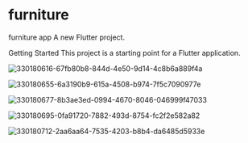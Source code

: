 # furniture
furniture app
A new Flutter project.

Getting Started
This project is a starting point for a Flutter application.

![330180616-67fb80b8-844d-4e50-9d14-4c8b6a889f4a](https://github.com/user-attachments/assets/9471e520-3244-4d16-a58e-5a95b2cd53eb)

![330180655-6a3190b9-615a-4508-b974-7f5c7090977e](https://github.com/user-attachments/assets/4b044c57-0212-4db6-ab59-faf329d43ce5)

![330180677-8b3ae3ed-0994-4670-8046-046999f47033](https://github.com/user-attachments/assets/85d26a9a-6501-4015-8c53-ba6ee3e56299)

![330180695-0fa91720-7882-493d-8754-fc2f2e582a82](https://github.com/user-attachments/assets/934d2369-4d97-4f9b-9d5b-53a17fcf3887)

![330180712-2aa6aa64-7535-4203-b8b4-da6485d5933e](https://github.com/user-attachments/assets/2df69098-8e81-44c6-9a27-86a050d1bb06)

